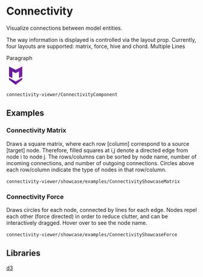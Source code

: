# Connectivity

Visualize connections between model entities.

The way information is displayed is controlled via the layout prop. Currently, four layouts are supported: matrix, force, hive and chord.
Multiple Lines

Paragraph

![alt text](https://github.com/adam-p/markdown-here/raw/master/src/common/images/icon48.png 'Logo Title Text 1')

```element
connectivity-viewer/ConnectivityComponent
```

## Examples

### Connectivity Matrix

Draws a square matrix, where each row [column] correspond to a source [target] node. Therefore, filled squares at i,j denote a directed edge from node i to node j. The rows/columns can be sorted by node name, number of incoming connections, and number of outgoing connections. Circles above each row/column indicate the type of nodes in that row/column.

```
connectivity-viewer/showcase/examples/ConnectivityShowcaseMatrix
```

### Connectivity Force

Draws circles for each node, connected by lines for each edge. Nodes repel each other (force directed) in order to reduce clutter, and can be interactively dragged. Hover over to see the node name.

```
connectivity-viewer/showcase/examples/ConnectivityShowcaseForce
```

## Libraries

[d3](https://www.npmjs.com/package/d3)
